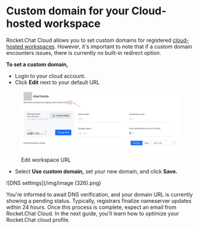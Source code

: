 # Custom domain for your Cloud-hosted workspace

Rocket.Chat Cloud allows you to set custom domains for registered [cloud-hosted workspaces](https://docs.rocket.chat/customer-center/cloud-services-center/rocket.chat-cloud-hosting-service-level-agreement-sla). However, it's important to note that if a custom domain encounters issues, there is currently no built-in redirect option.

**To set a custom domain,**

* Login to your cloud account.
* Click **Edit** next to your default URL

<figure><img src="/img/image (1238).png" alt=""></img><figcaption><p>Edit workspace URL</p></figcaption></figure>

* Select **Use custom domain,** set your new domain, and click **Save.**

![DNS settings](/img/image (326).png)

You're informed to await DNS verification, and your domain URL is currently showing a pending status. Typically, registrars finalize nameserver updates within 24 hours. Once this process is complete,  expect an email from Rocket.Chat Cloud. In the next guide, you'll learn how to optimize your Rocket.Chat cloud profile.
